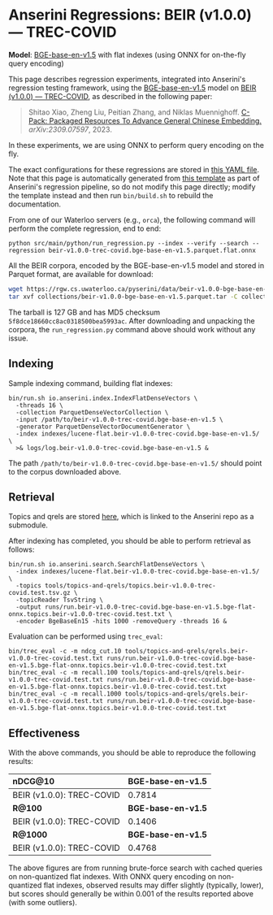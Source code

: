 # Anserini Regressions: BEIR (v1.0.0) &mdash; TREC-COVID

**Model**: [BGE-base-en-v1.5](https://huggingface.co/BAAI/bge-base-en-v1.5) with flat indexes (using ONNX for on-the-fly query encoding)

This page describes regression experiments, integrated into Anserini's regression testing framework, using the [BGE-base-en-v1.5](https://huggingface.co/BAAI/bge-base-en-v1.5) model on [BEIR (v1.0.0) &mdash; TREC-COVID](http://beir.ai/), as described in the following paper:

> Shitao Xiao, Zheng Liu, Peitian Zhang, and Niklas Muennighoff. [C-Pack: Packaged Resources To Advance General Chinese Embedding.](https://arxiv.org/abs/2309.07597) _arXiv:2309.07597_, 2023.

In these experiments, we are using ONNX to perform query encoding on the fly.

The exact configurations for these regressions are stored in [this YAML file](../../src/main/resources/regression/beir-v1.0.0-trec-covid.bge-base-en-v1.5.parquet.flat.onnx.yaml).
Note that this page is automatically generated from [this template](../../src/main/resources/docgen/templates/beir-v1.0.0-trec-covid.bge-base-en-v1.5.parquet.flat.onnx.template) as part of Anserini's regression pipeline, so do not modify this page directly; modify the template instead and then run `bin/build.sh` to rebuild the documentation.

From one of our Waterloo servers (e.g., `orca`), the following command will perform the complete regression, end to end:

```
python src/main/python/run_regression.py --index --verify --search --regression beir-v1.0.0-trec-covid.bge-base-en-v1.5.parquet.flat.onnx
```

All the BEIR corpora, encoded by the BGE-base-en-v1.5 model and stored in Parquet format, are available for download:

```bash
wget https://rgw.cs.uwaterloo.ca/pyserini/data/beir-v1.0.0-bge-base-en-v1.5.parquet.tar -P collections/
tar xvf collections/beir-v1.0.0-bge-base-en-v1.5.parquet.tar -C collections/
```

The tarball is 127 GB and has MD5 checksum `5f8dce18660cc8ac0318500bea5993ac`.
After downloading and unpacking the corpora, the `run_regression.py` command above should work without any issue.

## Indexing

Sample indexing command, building flat indexes:

```
bin/run.sh io.anserini.index.IndexFlatDenseVectors \
  -threads 16 \
  -collection ParquetDenseVectorCollection \
  -input /path/to/beir-v1.0.0-trec-covid.bge-base-en-v1.5 \
  -generator ParquetDenseVectorDocumentGenerator \
  -index indexes/lucene-flat.beir-v1.0.0-trec-covid.bge-base-en-v1.5/ \
  >& logs/log.beir-v1.0.0-trec-covid.bge-base-en-v1.5 &
```

The path `/path/to/beir-v1.0.0-trec-covid.bge-base-en-v1.5/` should point to the corpus downloaded above.

## Retrieval

Topics and qrels are stored [here](https://github.com/castorini/anserini-tools/tree/master/topics-and-qrels), which is linked to the Anserini repo as a submodule.

After indexing has completed, you should be able to perform retrieval as follows:

```
bin/run.sh io.anserini.search.SearchFlatDenseVectors \
  -index indexes/lucene-flat.beir-v1.0.0-trec-covid.bge-base-en-v1.5/ \
  -topics tools/topics-and-qrels/topics.beir-v1.0.0-trec-covid.test.tsv.gz \
  -topicReader TsvString \
  -output runs/run.beir-v1.0.0-trec-covid.bge-base-en-v1.5.bge-flat-onnx.topics.beir-v1.0.0-trec-covid.test.txt \
  -encoder BgeBaseEn15 -hits 1000 -removeQuery -threads 16 &
```

Evaluation can be performed using `trec_eval`:

```
bin/trec_eval -c -m ndcg_cut.10 tools/topics-and-qrels/qrels.beir-v1.0.0-trec-covid.test.txt runs/run.beir-v1.0.0-trec-covid.bge-base-en-v1.5.bge-flat-onnx.topics.beir-v1.0.0-trec-covid.test.txt
bin/trec_eval -c -m recall.100 tools/topics-and-qrels/qrels.beir-v1.0.0-trec-covid.test.txt runs/run.beir-v1.0.0-trec-covid.bge-base-en-v1.5.bge-flat-onnx.topics.beir-v1.0.0-trec-covid.test.txt
bin/trec_eval -c -m recall.1000 tools/topics-and-qrels/qrels.beir-v1.0.0-trec-covid.test.txt runs/run.beir-v1.0.0-trec-covid.bge-base-en-v1.5.bge-flat-onnx.topics.beir-v1.0.0-trec-covid.test.txt
```

## Effectiveness

With the above commands, you should be able to reproduce the following results:

| **nDCG@10**                                                                                                  | **BGE-base-en-v1.5**|
|:-------------------------------------------------------------------------------------------------------------|-----------|
| BEIR (v1.0.0): TREC-COVID                                                                                    | 0.7814    |
| **R@100**                                                                                                    | **BGE-base-en-v1.5**|
| BEIR (v1.0.0): TREC-COVID                                                                                    | 0.1406    |
| **R@1000**                                                                                                   | **BGE-base-en-v1.5**|
| BEIR (v1.0.0): TREC-COVID                                                                                    | 0.4768    |

The above figures are from running brute-force search with cached queries on non-quantized flat indexes.
With ONNX query encoding on non-quantized flat indexes, observed results may differ slightly (typically, lower), but scores should generally be within 0.001 of the results reported above (with some outliers).
